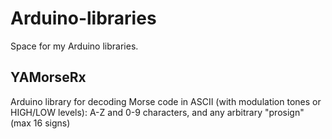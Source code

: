 # Arduino-libraries
Space for my Arduino libraries.
## YAMorseRx
Arduino library for decoding Morse code in ASCII (with modulation tones or HIGH/LOW levels): A-Z and 0-9 characters, and any arbitrary "prosign" (max 16 signs)
